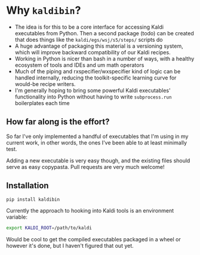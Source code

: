 # Why `kaldibin`?

* The idea is for this to be a core interface for accessing Kaldi executables from Python. Then a second package (todo) can be created that does things like the `kaldi/egs/wsj/s5/steps/` scripts do
* A huge advantage of packaging this material is a versioning system, which will improve backward compatibility of our Kaldi recipes.
* Working in Python is nicer than bash in a number of ways, with a healthy ecosystem of tools and IDEs and um math operators
* Much of the piping and rxspecifier/wxspecifier kind of logic can be handled internally, reducing the toolkit-specific learning curve for would-be recipe writers.
* I'm generally hoping to bring some powerful Kaldi executables' functionality into Python without having to write `subprocess.run` boilerplates each time

## How far along is the effort?

So far I've only implemented a handful of executables that I'm using in my current work, in other words, the ones I've been able to at least minimally test.

Adding a new executable is very easy though, and the existing files should serve as easy copypasta. Pull requests are very much welcome!

## Installation
```bash
pip install kaldibin
```

Currently the approach to hooking into Kaldi tools is an environment variable:

```bash
export KALDI_ROOT=/path/to/kaldi
```

Would be cool to get the compiled executables packaged in a wheel or however it's done, but I haven't figured that out yet.
